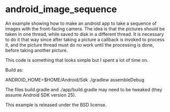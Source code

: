 # android_image_sequence

An example showing how to make an android app to take a sequence of images with the front-facing camera. The idea is that the pictures should be taken in one thread, while saved to disk in a different thread. It is necessary to do it that way since after taking a picture a callback is invoked to process it, and the picture thread must do no work until the processing is done, before taking another picture. 

This code is something that looks simple but I spent a lot of time on.

Build as:

  ANDROID_HOME=$HOME/Android/Sdk ./gradlew assembleDebug

The files build.gradle and ./app/build.gradle may need to be tweaked (they assume Android SDK version 25).

This example is released under the BSD license. 
